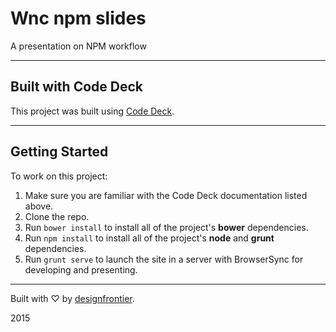 # Wnc npm slides
A presentation on NPM workflow

---

## Built with Code Deck

This project was built using [Code Deck](https://github.com/trevordmiller/generator-code-deck).

---

## Getting Started

To work on this project:

1. Make sure you are familiar with the Code Deck documentation listed above.
2. Clone the repo.
3. Run `bower install` to install all of the project's **bower** dependencies.
4. Run `npm install` to install all of the project's **node** and **grunt** dependencies.
5. Run `grunt serve` to launch the site in a server with BrowserSync for developing and presenting.

---

Built with ♡ by [designfrontier](https://github.com/designfrontier).

2015
